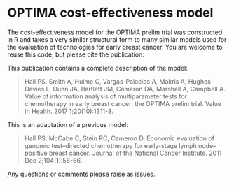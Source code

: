 # OPTIMA cost-effectiveness model

The cost-effectiveness model for the OPTIMA prelim trial was constructed in R and takes a very similar structural form to many similar models used for the evaluation of technologies for early breast cancer.
You are welcome to reuse this code, but please cite the publication:

This publication contains a complete description of the model:
>Hall PS, Smith A, Hulme C, Vargas-Palacios A, Makris A, Hughes-Davies L, Dunn JA, Bartlett JM, Cameron DA, Marshall A, Campbell A. Value of information analysis of multiparameter tests for chemotherapy in early breast cancer: the OPTIMA prelim trial. Value in Health. 2017 1;20(10):1311-8.

This is an adaptation of a previous model:
>Hall PS, McCabe C, Stein RC, Cameron D. Economic evaluation of genomic test–directed chemotherapy for early-stage lymph node–positive breast cancer. Journal of the National Cancer Institute. 2011 Dec 2;104(1):56-66.

Any questions or comments please raise as issues.
